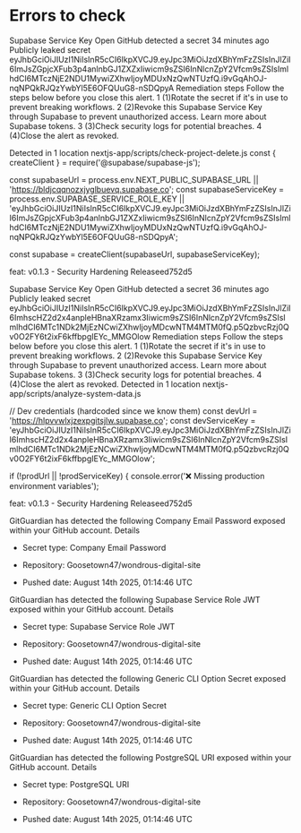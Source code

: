 # Errors to check

Supabase Service Key
Open
GitHub
detected a
secret
34 minutes ago
Publicly leaked secret
eyJhbGciOiJIUzI1NiIsInR5cCI6IkpXVCJ9.eyJpc3MiOiJzdXBhYmFzZSIsInJlZiI6ImJsZGpjcXFub3p4anlnbGJ1ZXZxIiwicm9sZSI6InNlcnZpY2Vfcm9sZSIsImlhdCI6MTczNjE2NDU1MywiZXhwIjoyMDUxNzQwNTUzfQ.i9vGqAhOJ-nqNPQkRJQzYwbYl5E6OFQUuG8-nSDQpyA
Remediation steps
Follow the steps below before you close this alert.
1 (1)Rotate the secret if it's in use to prevent breaking workflows.
2 (2)Revoke this Supabase Service Key through Supabase to prevent unauthorized access. Learn more about Supabase tokens.
3 (3)Check security logs for potential breaches.
4 (4)Close the alert as revoked.

Detected in 1 location
nextjs-app/scripts/check-project-delete.js
const { createClient } = require('@supabase/supabase-js');

const supabaseUrl = process.env.NEXT_PUBLIC_SUPABASE_URL || 'https://bldjcqqnozxjyglbuevq.supabase.co';
const supabaseServiceKey = process.env.SUPABASE_SERVICE_ROLE_KEY || 'eyJhbGciOiJIUzI1NiIsInR5cCI6IkpXVCJ9.eyJpc3MiOiJzdXBhYmFzZSIsInJlZiI6ImJsZGpjcXFub3p4anlnbGJ1ZXZxIiwicm9sZSI6InNlcnZpY2Vfcm9sZSIsImlhdCI6MTczNjE2NDU1MywiZXhwIjoyMDUxNzQwNTUzfQ.i9vGqAhOJ-nqNPQkRJQzYwbYl5E6OFQUuG8-nSDQpyA';

const supabase = createClient(supabaseUrl, supabaseServiceKey);


feat: v0.1.3 - Security Hardening Releaseed752d5



Supabase Service Key
Open
GitHub
detected a
secret
36 minutes ago
Publicly leaked secret
eyJhbGciOiJIUzI1NiIsInR5cCI6IkpXVCJ9.eyJpc3MiOiJzdXBhYmFzZSIsInJlZiI6ImhscHZ2d2x4anpleHBnaXRzamx3Iiwicm9sZSI6InNlcnZpY2Vfcm9sZSIsImlhdCI6MTc1NDk2MjEzNCwiZXhwIjoyMDcwNTM4MTM0fQ.p5QzbvcRzj0Qv0O2FY6t2ixF6kffbpgIEYc_MMGOlow
Remediation steps
Follow the steps below before you close this alert.
1 (1)Rotate the secret if it's in use to prevent breaking workflows.
2 (2)Revoke this Supabase Service Key through Supabase to prevent unauthorized access. Learn more about Supabase tokens.
3 (3)Check security logs for potential breaches.
4 (4)Close the alert as revoked.
Detected in 1 location
nextjs-app/scripts/analyze-system-data.js

// Dev credentials (hardcoded since we know them)
const devUrl = 'https://hlpvvwlxjzexpgitsjlw.supabase.co';
const devServiceKey = 'eyJhbGciOiJIUzI1NiIsInR5cCI6IkpXVCJ9.eyJpc3MiOiJzdXBhYmFzZSIsInJlZiI6ImhscHZ2d2x4anpleHBnaXRzamx3Iiwicm9sZSI6InNlcnZpY2Vfcm9sZSIsImlhdCI6MTc1NDk2MjEzNCwiZXhwIjoyMDcwNTM4MTM0fQ.p5QzbvcRzj0Qv0O2FY6t2ixF6kffbpgIEYc_MMGOlow';

if (!prodUrl || !prodServiceKey) {
  console.error('❌ Missing production environment variables');

feat: v0.1.3 - Security Hardening Releaseed752d5



GitGuardian has detected the following Company Email Password exposed within your GitHub account.
Details

- Secret type: Company Email Password

- Repository: Goosetown47/wondrous-digital-site

- Pushed date: August 14th 2025, 01:14:46 UTC


GitGuardian has detected the following Supabase Service Role JWT exposed within your GitHub account.
Details

- Secret type: Supabase Service Role JWT

- Repository: Goosetown47/wondrous-digital-site

- Pushed date: August 14th 2025, 01:14:46 UTC



GitGuardian has detected the following Generic CLI Option Secret exposed within your GitHub account.
Details

- Secret type: Generic CLI Option Secret

- Repository: Goosetown47/wondrous-digital-site

- Pushed date: August 14th 2025, 01:14:46 UTC


GitGuardian has detected the following PostgreSQL URI exposed within your GitHub account.
Details

- Secret type: PostgreSQL URI

- Repository: Goosetown47/wondrous-digital-site

- Pushed date: August 14th 2025, 01:14:46 UTC


